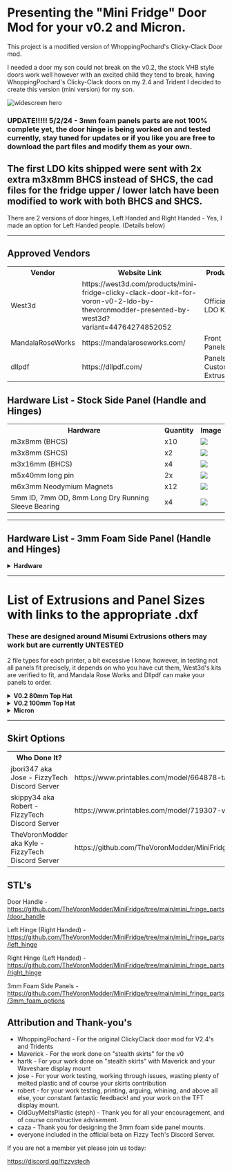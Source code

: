 # Presenting the "Mini Fridge" Door Mod for your v0.2 and Micron.

This project is a modified version of WhoppingPochard's Clicky-Clack Door mod.

I needed a door my son could not break on the v0.2, the stock VHB style doors work well however with an excited child they tend to break, having WhoppingPochard's Clicky-Clack doors on my 2.4 and Trident I decided to create this version (mini version) for my son.


![widescreen hero](https://github.com/TheVoronModder/MiniFridge/assets/142328467/22bdb0c7-ece7-482e-9293-6f48190b7502)


### UPDATE!!!!! 5/2/24 - 3mm foam panels parts are not 100% complete yet, the door hinge is being worked on and tested currently, stay tuned for updates or if you like you are free to download the part files and modify them as your own.

The first LDO kits shipped were sent with 2x extra m3x8mm BHCS instead of SHCS, the cad files for the fridge upper / lower latch have been modified to work with both BHCS and SHCS.
-------------------------------------------------------------------------------

 There are 2 versions of door hinges, Left Handed and Right Handed - Yes, I made an option for Left Handed people. (Details below)

-------------------------------------------------------------------------------
## Approved Vendors

<table>
  <tr>
    <th>Vendor</th>
    <th>Website Link</th>
    <th>Products</th>
  </tr>
  <tr>
    <td>West3d</td>
    <td>https://west3d.com/products/mini-fridge-clicky-clack-door-kit-for-voron-v0-2-ldo-by-thevoronmodder-presented-by-west3d?variant=44764274852052</td>
    <td>Official LDO Kit</td>
  </tr>
  <tr>
    <td>MandalaRoseWorks</td>
    <td>https://mandalaroseworks.com/</td>
    <td>Front Panels</td>
  </tr>
  <tr>
    <td>dllpdf</td>
    <td>https://dllpdf.com/</td>
    <td>Panels & Custom Extrusions</td>
  </tr>
</table>

## Hardware List - Stock Side Panel (Handle and Hinges)
<table>
  <tr>
    <th>Hardware</th>
    <th>Quantity</th>
    <th>Image</th>
  </tr>
  <tr>
    <td>m3x8mm (BHCS)</td>
    <td>x10</td>
    <td><img src=https://github.com/TheVoronModder/MiniFridge/assets/142328467/1619e4ad-7f05-4425-a81e-eda0a6b73faa></img></td>
  </tr>
  <tr>
    <td>m3x8mm (SHCS)</td>
    <td>x2</td>
    <td><img src=https://github.com/TheVoronModder/MiniFridge/assets/142328467/96f507ce-4b8b-4c18-9fc1-cf0efd69abf1></img></td>
  </tr>
  <tr>
    <td>m3x16mm (BHCS)</td>
    <td>x4</td>
    <td><img src=https://github.com/TheVoronModder/MiniFridge/assets/142328467/7d40f485-8063-4640-ab78-665b22a82b04></img></td>
  </tr>
    <td>m5x40mm long pin</td>
    <td>2x</td>
    <td><img src=https://github.com/TheVoronModder/MiniFridge/assets/142328467/f50054df-7f2b-44e8-a523-58fe0a0e5160></img></td>
  </tr>
  <tr>
    <td>m6x3mm Neodymium Magnets</td>
    <td>x12</td>
    <td><img src=https://github.com/TheVoronModder/MiniFridge/assets/142328467/20c08e10-a085-4d07-953b-fae2488d17ef></img></td>
  </tr>
  <tr>
    <td>5mm ID, 7mm OD, 8mm Long Dry Running Sleeve Bearing</td>
    <td>x4</td>
    <td><img src=https://github.com/TheVoronModder/MiniFridge/assets/142328467/dccac597-6405-49ae-b1dd-03736c506a15></img></td>
  </tr>
</table>
</details>


-----------------------------------------------------------

## Hardware List - 3mm Foam Side Panel (Handle and Hinges)
<details closed>
<summary><strong>Hardware</strong></summary>
<table>
  <tr>
    <th>Hardware</th>
    <th>Quantity</th>
    <th>Image</th>
  </tr>
  <tr>
    <td>m3x12mm (BHCS)</td>
    <td>x10</td>
    <td><img src=https://github.com/TheVoronModder/MiniFridge/assets/142328467/30fa9706-4b6a-4bf2-ace5-2bfdb16366a4></img></td>
  </tr>
  <tr>
    <td>m3x8mm (SHCS)</td>
    <td>x2</td>
    <td><img src=https://github.com/TheVoronModder/MiniFridge/assets/142328467/96f507ce-4b8b-4c18-9fc1-cf0efd69abf1></img></td>
  </tr>
  <tr>
    <td>m3x16mm (SHCS)</td>
    <td>x4</td>
    <td><img src=https://github.com/TheVoronModder/MiniFridge/assets/142328467/7d40f485-8063-4640-ab78-665b22a82b04></img></td>
  </tr>
    <td>m5x40mm long pin</td>
    <td>2x</td>
    <td><img src=https://github.com/TheVoronModder/MiniFridge/assets/142328467/f50054df-7f2b-44e8-a523-58fe0a0e5160></img></td>
  </tr>
  <tr>
    <td>m6x3mm Neodymium Magnets</td>
    <td>x12</td>
    <td><img src=https://github.com/TheVoronModder/MiniFridge/assets/142328467/20c08e10-a085-4d07-953b-fae2488d17ef></img></td>
  </tr>
  <tr>
    <td>5mm ID, 7mm OD, 8mm Long Dry Running Sleeve Bearing</td>
    <td>x4</td>
    <td><img src=https://github.com/TheVoronModder/MiniFridge/assets/142328467/dccac597-6405-49ae-b1dd-03736c506a15></img></td>
  </tr>
</table>
</details>


 -------------------------------------------------------------
# List of Extrusions and Panel Sizes with links to the appropriate .dxf 
### These are designed around Misumi Extrusions others may work but are currently UNTESTED

2 file types for each printer, a bit excessive I know, however, in testing not all panels fit precisely, it depends on who you have cut them, West3d's kits are verified to fit, and Mandala Rose Works and Dllpdf can make your panels to order.

<details closed>
<summary><strong>V0.2 80mm Top Hat</strong></summary>
<table>
  <tr>
    <th>Extrusions</th>
    <th>Panel</th>

  </tr>
  <tr>
    <td>x - 1515 200mm
    <br>
    z - 1515 310mm</td>
    </br>
    <td>289mm x 209mm - Relaxed
    <br>
    290mm x 210mm - Tight Fit - assuming your extrusions are perfect</td>
    </td>        
 </tr>
</table>
</details>

<details closed>
<summary><strong>V0.2 100mm Top Hat</strong></summary>
<table>
  <tr>
    <th>Extrusions</th>
    <th>Panel</th>
    <th>.dxf</th>
  </tr>
  <tr>
    <td>x - 1515 200mm
    <br>
    z - 1515 330mm</td>
    </br>
    <td>329mm x 209mm - Relaxed
    <br>
    330mm x 210mm - Tight Fit - assuming your extrusions are perfect</td>
   
 </tr>
</table>
</details>

<details closed>
<summary><strong>Micron</strong></summary>
<table>
  <tr>
    <th>Extrusions</th>
    <th>Panel</th>
    <th>.dxf</th>
  </tr>
  <tr>
    <td>x - 1515 280mm
    <br>
    z - 1515 350mm</td>
    </br>
    <td>329mm x 289mm - Relaxed
    <br>
    330mm x 290mm - Tight Fit - assuming your extrusions are perfect</td>
     
 </tr>
</table>
</details>

-----------------------------------------------------
## Skirt Options


<table>
  <tr>
    <th>Who Done It?</th>
    <th>Link</th>
    <th>Image</th>
  </tr>
  <tr>
    <td>jbori347 aka Jose - FizzyTech Discord Server</td>
    <td>https://www.printables.com/model/664878-taller-voron-02-waveshare-28-dsi-display</td>
    <td><img src=https://github.com/TheVoronModder/MiniFridge/assets/142328467/7fcab52c-491a-4814-9e29-dfdae835a16b></img></td>
  </tr>
  <tr>
    <td>skippy34 aka Robert - FizzyTech Discord Server</td>
    <td>https://www.printables.com/model/719307-v02-mini-fridge-stealth-skirt-g2z-files/files</td>
    <td><img src=https://github.com/TheVoronModder/MiniFridge/assets/142328467/55808165-3516-4975-aea9-19a9418951ec></img></td>
  <tr>
    <td>TheVoronModder aka Kyle - FizzyTech Discord Server</td>
    <td>https://github.com/TheVoronModder/MiniFridge/tree/main/mini_fridge_skirts/revised_hartk_stealth_skirts</td>
    <td><img src=https://github.com/TheVoronModder/MiniFridge/assets/142328467/fbebf8c3-cf4d-4afd-9595-091a96204521></img></td>
  </tr>
</table>

## STL's

Door Handle - https://github.com/TheVoronModder/MiniFridge/tree/main/mini_fringe_parts/door_handle

Left Hinge (Right Handed) - https://github.com/TheVoronModder/MiniFridge/tree/main/mini_fringe_parts/left_hinge

Right Hinge (Left Handed) - https://github.com/TheVoronModder/MiniFridge/tree/main/mini_fringe_parts/right_hinge

3mm Foam Side Panels - https://github.com/TheVoronModder/MiniFridge/tree/main/mini_fringe_parts/3mm_foam_options





## Attribution and Thank-you's

* WhoppingPochard  - For the original ClickyClack door mod for V2.4's and Tridents
* Maverick - For the work done on "stealth skirts" for the v0
* hartk - For your work done on "stealth skirts" with Maverick and your Waveshare display mount
* jose - For your work testing, working through issues, wasting plenty of melted plastic and of course your skirts contribution
* robert - for your work testing, printing, arguing, whining, and above all else, your constant fantastic feedback! and your work on the TFT display mount.
* OldGuyMeltsPlastic (steph) - Thank you for all your encouragement, and of course constructive advisement.
* caza - Thank you for designing the 3mm foam side panel mounts. 
* everyone included in the official beta on Fizzy Tech's Discord Server.

If you are not a member yet please join us today:

https://discord.gg/fizzystech

